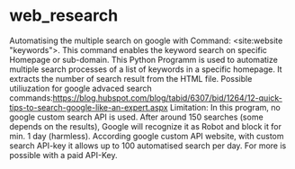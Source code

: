 # web_research
Automatising the multiple search on google with Command: <site:website "keywords">. 
This command enables the keyword search on specific Homepage or sub-domain. This Python Programm is used to automatize multiple search processes of a list of keywords in a specific homepage. It extracts the number of search result from the HTML file. 
Possible utiliuzation for google advaced search commands:https://blog.hubspot.com/blog/tabid/6307/bid/1264/12-quick-tips-to-search-google-like-an-expert.aspx
Limitation: In this program, no google custom search API is used. After around 150 searches (some depends on the results), Google will recognize it as Robot and block it for min. 1 day (harmless). According google custom API website, with custom search API-key it allows up to 100 automatised search per day. For more is possible with a paid API-Key. 
